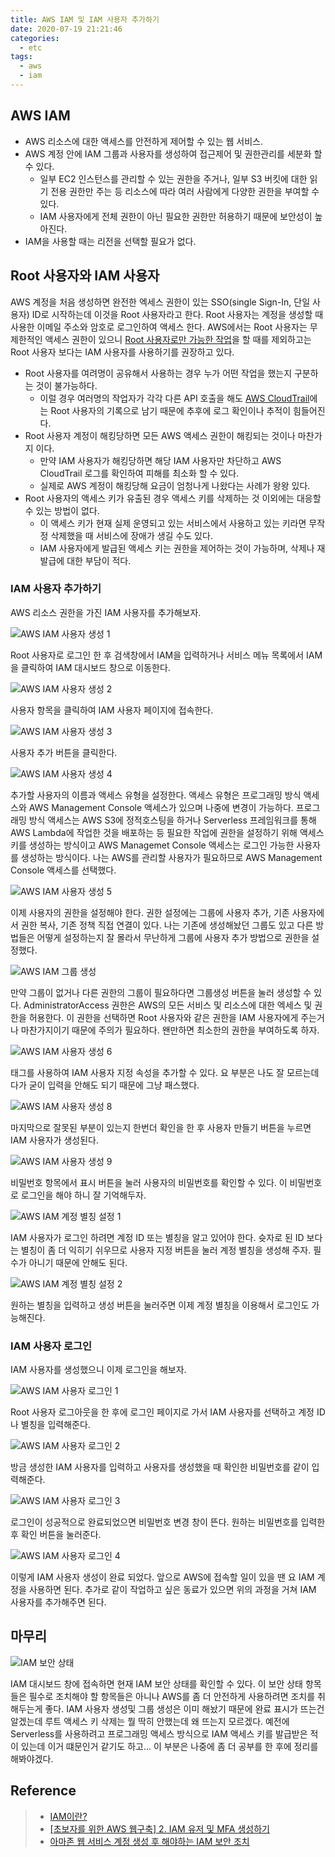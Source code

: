 ```yaml
---
title: AWS IAM 및 IAM 사용자 추가하기
date: 2020-07-19 21:21:46
categories:
  - etc
tags:
  - aws
  - iam
---
```


## AWS IAM

- AWS 리소스에 대한 액세스를 안전하게 제어할 수 있는 웹 서비스.
- AWS 계정 안에 IAM 그룹과 사용자를 생성하여 접근제어 및 권한관리를 세분화 할 수 있다.
  - 일부 EC2 인스턴스를 관리할 수 있는 권한을 주거나, 일부 S3 버킷에 대한 읽기 전용 권한만 주는 등 리소스에 따라 여러 사람에게 다양한 권한을 부여할 수 있다.
  - IAM 사용자에게 전체 권한이 아닌 필요한 권한만 허용하기 때문에 보안성이 높아진다.
- IAM을 사용할 때는 리전을 선택할 필요가 없다.

## Root 사용자와 IAM 사용자

AWS 계정을 처음 생성하면 완전한 엑세스 권한이 있는 SSO(single Sign-In, 단일 사용자) ID로 시작하는데 이것을 Root 사용자라고 한다. Root 사용자는 계정을 생성할 때 사용한 이메일 주소와 암호로 로그인하여 액세스 한다.
AWS에서는 Root 사용자는 무제한적인 액세스 권한이 있으니 [Root 사용자로만 가능한 작업](https://docs.aws.amazon.com/ko_kr/general/latest/gr/aws_tasks-that-require-root.html)을 할 때를 제외하고는 Root 사용자 보다는 IAM 사용자를 사용하기를 권장하고 있다.

- Root 사용자를 여려명이 공유해서 사용하는 경우 누가 어떤 작업을 했는지 구분하는 것이 불가능하다.
  - 이럴 경우 여러명의 작업자가 각각 다른 API 호출을 해도 [AWS CloudTrail](https://docs.aws.amazon.com/ko_kr/awscloudtrail/latest/userguide/cloudtrail-user-guide.html)에는 Root 사용자의 기록으로 남기 때문에 추후에 로그 확인이나 추적이 힘들어진다.
- Root 사용자 계정이 해킹당하면 모든 AWS 액세스 권한이 해킹되는 것이나 마찬가지 이다. 
  - 만약 IAM 사용자가 해킹당하면 해당 IAM 사용자만 차단하고 AWS CloudTrail 로그를 확인하여 피해를 최소화 할 수 있다.
  - 실제로 AWS 계정이 해킹당해 요금이 엄청나게 나왔다는 사례가 왕왕 있다.
- Root 사용자의 액세스 키가 유출된 경우 액세스 키를 삭제하는 것 이외에는 대응할 수 있는 방법이 없다.
  - 이 액세스 키가 현재 실제 운영되고 있는 서비스에서 사용하고 있는 키라면 무작정 삭제했을 때 서비스에 장애가 생길 수도 있다.
  - IAM 사용자에게 발급된 액세스 키는 권한을 제어하는 것이 가능하며, 삭제나 재발급에 대한 부담이 적다.

### IAM 사용자 추가하기

AWS 리소스 권한을 가진 IAM 사용자를 추가해보자.

![AWS IAM 사용자 생성 1](../images/etc/aws-iam-1.png)

Root 사용자로 로그인 한 후 검색창에서 IAM을 입력하거나 서비스 메뉴 목록에서 IAM을 클릭하여 IAM 대시보드 창으로 이동한다.

![AWS IAM 사용자 생성 2](../images/etc/aws-iam-2.png)

사용자 항목을 클릭하여 IAM 사용자 페이지에 접속한다.

![AWS IAM 사용자 생성 3](../images/etc/aws-iam-3.png)

사용자 추가 버튼을 클릭한다.

![AWS IAM 사용자 생성 4](../images/etc/aws-iam-4.png)

추가할 사용자의 이름과 액세스 유형을 설정한다. 액세스 유형은 프로그래밍 방식 액세스와 AWS Management Console 액세스가 있으며 나중에 변경이 가능하다. 프로그래밍 방식 액세스는 
AWS S3에 정적호스팅을 하거나 Serverless 프레임워크를 통해 AWS Lambda에 작업한 것을 배포하는 등 필요한 작업에 권한을 설정하기 위해 액세스 키를 생성하는 방식이고 AWS Managemet Console 액세스는 로그인 가능한 사용자를 생성하는 방식이다.
나는 AWS를 관리할 사용자가 필요하므로 AWS Management Console 액세스를 선택했다.

![AWS IAM 사용자 생성 5](../images/etc/aws-iam-5.png)

이제 사용자의 권한을 설정해야 한다. 권한 설정에는 그룹에 사용자 추가, 기존 사용자에서 권한 복사, 기존 정책 직접 연결이 있다.
나는 기존에 생성해놨던 그룹도 있고 다른 방법들은 어떻게 설정하는지 잘 몰라서 무난하게 그룹에 사용자 추가 방법으로 권한을 설정했다.

![AWS IAM 그룹 생성](../images/etc/aws-iam-6.png)

만약 그룹이 없거나 다른 권한의 그룹이 필요하다면 그룹생성 버튼을 눌러 생성할 수 있다.
AdministratorAccess 권한은 AWS의 모든 서비스 및 리소스에 대한 엑세스 및 권한을 허용한다. 이 권한을 선택하면 Root 사용자와 같은 권한을 IAM 사용자에게 주는거나 마찬가지이기 때문에 주의가 필요하다. 왠만하면 최소한의 권한을 부여하도록 하자.

![AWS IAM 사용자 생성 6](../images/etc/aws-iam-7.png)

태그를 사용하여 IAM 사용자 지정 속성을 추가할 수 있다. 요 부분은 나도 잘 모르는데다가 굳이 입력을 안해도 되기 때문에 그냥 패스했다.

![AWS IAM 사용자 생성 8](../images/etc/aws-iam-8.png)

마지막으로 잘못된 부분이 있는지 한번더 확인을 한 후 사용자 만들기 버튼을 누르면 IAM 사용자가 생성된다.

![AWS IAM 사용자 생성 9](../images/etc/aws-iam-9.png)

비밀번호 항목에서 표시 버튼을 눌러 사용자의 비밀번호를 확인할 수 있다. 이 비밀번호로 로그인을 해야 하니 잘 기억해두자.

![AWS IAM 계정 별칭 설정 1](../images/etc/aws-iam-10.png)

IAM 사용자가 로그인 하려면 계정 ID 또는 별칭을 알고 있어야 한다. 슛자로 된 ID 보다는 별칭이 좀 더 익히기 쉬우므로 사용자 지정 버튼을 눌러 계정 별칭을 생성해 주자. 필수가 아니기 때문에 안해도 된다.

![AWS IAM 계정 별칭 설정 2](../images/etc/aws-iam-11.png)

원하는 별칭을 입력하고 생성 버튼을 눌러주면 이제 계정 별칭을 이용해서 로그인도 가능해진다.

### IAM 사용자 로그인

IAM 사용자를 생성했으니 이제 로그인을 해보자.

![AWS IAM 사용자 로그인 1](../images/etc/aws-iam-12.png)

Root 사용자 로그아웃을 한 후에 로그인 페이지로 가서 IAM 사용자를 선택하고 계정 ID나 별칭을 입력해준다.

![AWS IAM 사용자 로그인 2](../images/etc/aws-iam-13.png)

방금 생성한 IAM 사용자를 입력하고 사용자를 생성했을 때 확인한 비밀번호를 같이 입력해준다.

![AWS IAM 사용자 로그인 3](../images/etc/aws-iam-14.png)

로그인이 성공적으로 완료되었으면 비밀번호 변경 창이 뜬다. 원하는 비밀번호를 입력한후 확인 버튼을 눌러준다.

![AWS IAM 사용자 로그인 4](../images/etc/aws-iam-15.png)

이렇게 IAM 사용자 생성이 완료 되었다. 앞으로 AWS에 접속할 일이 있을 땐 요 IAM 계정을 사용하면 된다. 추가로 같이 작업하고 싶은 동료가 있으면 위의 과정을 거쳐 IAM 사용자를 추가해주면 된다.

## 마무리

![IAM 보안 상태](../images/etc/aws-iam-16.png)

IAM 대시보드 창에 접속하면 현재 IAM 보안 상태를 확인할 수 있다. 이 보안 상태 항목들은 필수로 조치해야 할 항목들은 아니나 AWS를 좀 더 안전하게 사용하려면 조치를 취해두는게 좋다.
IAM 사용자 생성및 그룹 생성은 이미 해놨기 때문에 완료 표시가 뜨는건 알겠는데 루트 액세스 키 삭제는 뭘 딱히 안했는데 왜 뜨는지 모르겠다. 예전에 Serverless를 사용하려고 프로그래밍 액세스 방식으로 IAM 액세스 키를 발급받은 적이 있는데 이거 떄문인거 같기도 하고... 이 부분은 나중에 좀 더 공부를 한 후에 정리를 해봐야겠다.

## Reference

> - [IAM이란?](https://docs.aws.amazon.com/ko_kr/IAM/latest/UserGuide/introduction.html)
> - [[초보자를 위한 AWS 웹구축] 2. IAM 유저 및 MFA 생성하기](https://tech.cloud.nongshim.co.kr/2018/10/11/%EC%B4%88%EB%B3%B4%EC%9E%90%EB%A5%BC-%EC%9C%84%ED%95%9C-aws-%EC%9B%B9%EA%B5%AC%EC%B6%95-2-iam-%EC%9C%A0%EC%A0%80-%EC%83%9D%EC%84%B1%ED%95%98%EA%B8%B0/)
> - [아마존 웹 서비스 계정 생성 후 해야하는 IAM 보안 조치](https://www.44bits.io/ko/post/first_actions_for_setting_secure_account#%EB%A3%A8%ED%8A%B8-%EC%82%AC%EC%9A%A9%EC%9E%90%EC%9D%98-%EC%95%A1%EC%84%B8%EC%8A%A4-%ED%82%A4-%EC%82%AD%EC%A0%9C)
